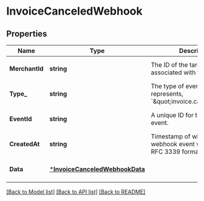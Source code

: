 # InvoiceCanceledWebhook

## Properties

 Name           | Type                                                             | Description                                                                    | Notes                        
----------------|------------------------------------------------------------------|--------------------------------------------------------------------------------|------------------------------
 **MerchantId** | **string**                                                       | The ID of the target merchant associated with the event.                       | [optional] [default to null] 
 **Type_**      | **string**                                                       | The type of event this represents, &#x60;\&quot;invoice.canceled\&quot;&#x60;. | [optional] [default to null] 
 **EventId**    | **string**                                                       | A unique ID for the webhook event.                                             | [optional] [default to null] 
 **CreatedAt**  | **string**                                                       | Timestamp of when the webhook event was created, in RFC 3339 format.           | [optional] [default to null] 
 **Data**       | [***InvoiceCanceledWebhookData**](InvoiceCanceledWebhookData.md) |                                                                                | [optional] [default to null] 

[[Back to Model list]](../README.md#documentation-for-models) [[Back to API list]](../README.md#documentation-for-api-endpoints) [[Back to README]](../README.md)


